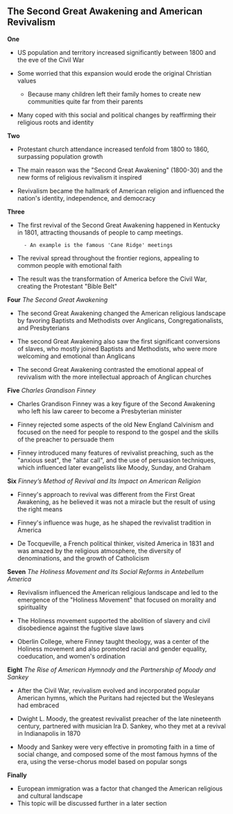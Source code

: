 ## The Second Great Awakening and American Revivalism

**One**

- US population and territory increased significantly between 1800 and the eve of the Civil War

- Some worried that this expansion would erode the original Christian values

  - Because many children left their family homes to create new communities quite far from their parents

- Many coped with this social and political changes by reaffirming their religious roots and identity

**Two**

- Protestant church attendance increased tenfold from 1800 to 1860, surpassing population growth

- The main reason was the "Second Great Awakening" (1800-30) and the new forms of religious revivalism it inspired

- Revivalism became the hallmark of American religion and influenced the nation's identity, independence, and democracy

**Three**

- The first revival of the Second Great Awakening happened in Kentucky in 1801, attracting thousands of people to camp meetings.

        - An example is the famous 'Cane Ridge' meetings

- The revival spread throughout the frontier regions, appealing to common people with emotional faith

- The result was the transformation of America before the Civil War, creating the Protestant "Bible Belt"

**Four** _The Second Great Awakening_

- The second Great Awakening changed the American religious landscape by favoring Baptists and Methodists over Anglicans, Congregationalists, and Presbyterians

- The second Great Awakening also saw the first significant conversions of slaves, who mostly joined Baptists and Methodists, who were more welcoming and emotional than Anglicans

- The second Great Awakening contrasted the emotional appeal of revivalism with the more intellectual approach of Anglican churches

**Five** _Charles Grandison Finney_

- Charles Grandison Finney was a key figure of the Second Awakening who left his law career to become a Presbyterian minister

- Finney rejected some aspects of the old New England Calvinism and focused on the need for people to respond to the gospel and the skills of the preacher to persuade them

- Finney introduced many features of revivalist preaching, such as the "anxious seat", the "altar call", and the use of persuasion techniques, which influenced later evangelists like Moody, Sunday, and Graham

**Six** _Finney’s Method of Revival and Its Impact on American Religion_

- Finney's approach to revival was different from the First Great Awakening, as he believed it was not a miracle but the result of using the right means

- Finney's influence was huge, as he shaped the revivalist tradition in America

- De Tocqueville, a French political thinker, visited America in 1831 and was amazed by the religious atmosphere, the diversity of denominations, and the growth of Catholicism

**Seven** _The Holiness Movement and Its Social Reforms in Antebellum America_

- Revivalism influenced the American religious landscape and led to the emergence of the "Holiness Movement" that focused on morality and spirituality

- The Holiness movement supported the abolition of slavery and civil disobedience against the fugitive slave laws

- Oberlin College, where Finney taught theology, was a center of the Holiness movement and also promoted racial and gender equality, coeducation, and women's ordination

**Eight** _The Rise of American Hymnody and the Partnership of Moody and Sankey_

- After the Civil War, revivalism evolved and incorporated popular American hymns, which the Puritans had rejected but the Wesleyans had embraced

- Dwight L. Moody, the greatest revivalist preacher of the late nineteenth century, partnered with musician Ira D. Sankey, who they met at a revival in Indianapolis in 1870

- Moody and Sankey were very effective in promoting faith in a time of social change, and composed some of the most famous hymns of the era, using the verse-chorus model based on popular songs

**Finally**

- European immigration was a factor that changed the American religious and cultural landscape
- This topic will be discussed further in a later section

